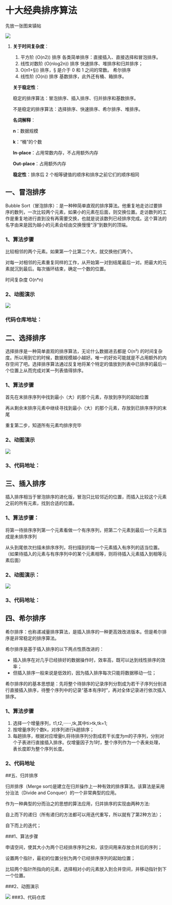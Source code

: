 # 十大经典排序算法

先放一张图来镇帖

![](http://yun.awacky.com/2020-2-17.png)

1. **关于时间复杂度**：

   1. 平方阶 (O(n2)) 排序 各类简单排序：直接插入、直接选择和冒泡排序。
   2. 线性对数阶 (O(nlog2n)) 排序 快速排序、堆排序和归并排序；
   3. O(n1+§)) 排序，§ 是介于 0 和 1 之间的常数。 希尔排序
   4. 线性阶 (O(n)) 排序 基数排序，此外还有桶、箱排序。

   **关于稳定性**：

   稳定的排序算法：冒泡排序、插入排序、归并排序和基数排序。

   不是稳定的排序算法：选择排序、快速排序、希尔排序、堆排序。

   **名词解释**：

   **n**：数据规模

   **k**：“桶”的个数

   **In-place**：占用常数内存，不占用额外内存

   **Out-place**：占用额外内存

   **稳定性**：排序后 2 个相等键值的顺序和排序之前它们的顺序相同

## 一、冒泡排序

Bubble Sort（冒泡排序）：是一种种简单直观的排序算法。他重复地走访过要排序的数列，一次比较两个元素，如果小的元素在后面，则交换位置。走访数列的工作是重复地进行直到没有再需要交换，也就是说该数列已经排序完成。这个算法的名字由来是因为越小的元素会经由交换慢慢“浮”到数列的顶端。

### 1、算法步骤

比较相邻的两个元素。如果第一个比第二个大，就交换他们两个。

对每一对相邻的元素重复同样的工作，从开始第一对到结尾最后一对。把最大的元素就沉到最后。每次循环结束，确定一个数的位置。

时间复杂度 O(n*n) 

### 2、动图演示

![](https://raw.githubusercontent.com/hustcc/JS-Sorting-Algorithm/master/res/selectionSort.gif)

### 代码仓库地址：

## 二、选择排序

选择排序是一种简单直观的排序算法，无论什么数据进去都是 O(n²) 的时间复杂度。所以用到它的时候，数据规模越小越好。唯一的好处可能就是不占用额外的内存空间了吧。选择排序算法通过反复地将某个特定的值放到列表中已排序的最后一个位置上从而完成对某一列表值得排序。

### 1、算法步骤

首先在末排序序列中找到最小（大）的那个元素，存放到序列的起始位置

再从剩余末排序元素中继续寻找到最小（大）的那个元素，存放到已排序序列的末尾

重复第二步，知道所有元素均排序完毕

### 2、动图演示

![](https://raw.githubusercontent.com/hustcc/JS-Sorting-Algorithm/master/res/selectionSort.gif)

### 3、代码地址：

## 三、插入排序

插入排序相当于冒泡排序的进化版，冒泡只比较邻近的位置，而插入比较这个元素之前的所有元素，找到合适的位置。

### 1、算法步骤：

将第一待排序序列第一个元素看做一个有序序列，把第二个元素到最后一个元素当成是未排序序列

从头到尾依次扫描未排序序列，将扫描到的每一个元素插入有序列的适当位置。（如果待插入的元素与有序序列中的某个元素相等，则将待插入元素插入到相等元素后面）

### 2、动图演示：

![](https://raw.githubusercontent.com/hustcc/JS-Sorting-Algorithm/master/res/insertionSort.gif)

### 3、代码地址：

## 四、希尔排序

希尔排序：也称递减量排序算法，是插入排序的一种更高效改进版本。但是希尔排序是非常稳定的排序算法。

希尔排序是基于插入排序的以下两点性质改进的：

- 插入排序在对几乎已经排好的数据操作时，效率高，既可以达到线性排序的效率；
- 但插入排序一般来说是低效的，因为插入排序每次只能将数据移动一位；

希尔排序的的基本思想是：先将整个待排序的记录序列分割成为若干子序列分别进行直接插入排序，待整个序列中的记录“基本有序时”，再对全体记录进行依次插入排序。

### 1、算法步骤

1. 选择一个增量序列，t1,t2,······,tk,其中ti>tk,tk=1;
2. 按增量序列个数k，对序列进行k趟排序；
3. 每趟排序，根据对应增量ti,将待排序列分割成若干长度为m的子序列，分别对个子表进行直接插入排序。仅增量因子为1时，整个序列作为一个表来处理，表长度即为整个序列长度。

### 2、代码地址



##五、归并排序

归并排序（Merge sort)是建立在归并操作上一种有效的排序算法。该算法是采用分治法（Divide and Conquer）的一个非常典型的应用。

作为一种典型的分而治之的思想的算法应用，归并排序的实现由两种方法:

自上而下的递归（所有递归的方法都可以用迭代重写，所以就有了第2种方法）；

自下而上的迭代；

###1、算法步骤

申请空间，使其大小为两个已经排序序列之和，该空间用来存放合并后的序列；

设置两个指针，最初的位置分别为两个已经排序序列的起始位置；

比较两个指针所指向的元素，选择相对小的元素放入到合并空间，并移动指针到下一个位置。

###2、动图演示

![](https://raw.githubusercontent.com/hustcc/JS-Sorting-Algorithm/master/res/mergeSort.gif)
###3、代码仓库






